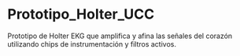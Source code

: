 # Prototipo_Holter_UCC
Prototipo de Holter EKG que amplifica y afina las señales del corazón utilizando chips de instrumentación y filtros activos.
